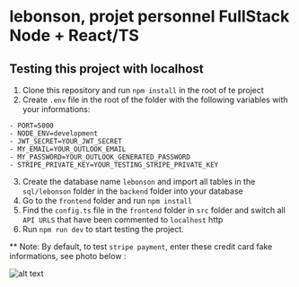 # lebonson, projet personnel FullStack Node + React/TS

## Testing this project with localhost

  1) Clone this repository and run `npm install` in the root of te project
  2) Create `.env` file in the root of the folder with the following variables with your informations:

    - PORT=5000
    - NODE_ENV=development
    - JWT_SECRET=YOUR_JWT_SECRET
    - MY_EMAIL=YOUR_OUTLOOK_EMAIL
    - MY_PASSWORD=YOUR_OUTLOOK_GENERATED_PASSWORD
    - STRIPE_PRIVATE_KEY=YOUR_TESTING_STRIPE_PRIVATE_KEY

  3) Create the database name `lebonson` and import all tables in the `sql/lebonson` folder in the `backend` folder into your database
  4) Go to the `frontend` folder and run `npm install`
  5) Find the `config.ts` file in the `frontend` folder in `src` folder and switch all `API URLS` that have been commented to `localhost` http
  6) Run `npm run dev` to start testing the project.

  ** Note: By default, to test `stripe payment`, enter these credit card fake informations, see photo below :
     
  ![alt text](https://github.com/btkdevkh/lebonson/frontend/blob/main/assets/img/stripe-testing.png?raw=true)

